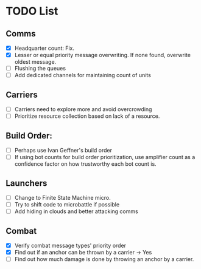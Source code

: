 # TODO List

## Comms

- [x] Headquarter count: Fix.
- [x] Lesser or equal priority message overwriting. If none found, overwrite oldest message.
- [ ] Flushing the queues
- [ ] Add dedicated channels for maintaining count of units

## Carriers
- [ ] Carriers need to explore more and avoid overcrowding
- [ ] Prioritize resource collection based on lack of a resource.

## Build Order:
- [ ] Perhaps use Ivan Geffner's build order
- [ ] If using bot counts for build order prioritization, use amplifier count as a confidence factor on how trustworthy each bot count is.

## Launchers

- [ ] Change to Finite State Machine micro.
- [ ] Try to shift code to microbattle if possible
- [ ] Add hiding in clouds and better attacking comms

## Combat

- [x] Verify combat message types' priority order
- [x] Find out if an anchor can be thrown by a carrier -> Yes
- [ ] Find out how much damage is done by throwing an anchor by a carrier.
